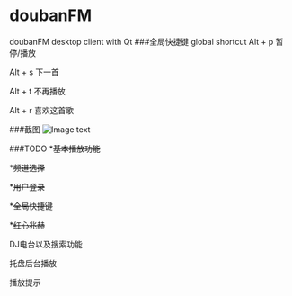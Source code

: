 doubanFM
========

doubanFM desktop client with Qt
###全局快捷键 global shortcut
Alt + p 暂停/播放

Alt + s 下一首

Alt + t 不再播放

Alt + r 喜欢这首歌

###截图
![Image text](https://raw.github.com/zjulmh/doubanFM/master/screenshot/screenshot.png "github")


###TODO
*<del>基本播放功能</del>

*<del>频道选择</del>

*<del>用户登录</del>

*<del>全局快捷键</del>

*<del>红心兆赫</del>

DJ电台以及搜索功能

托盘后台播放

播放提示


